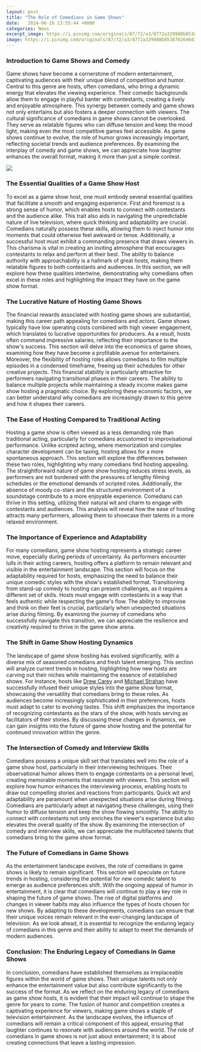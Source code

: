 ```yaml
---
layout: post
title: "The Role of Comedians in Game Shows"
date:   2024-06-16 13:55:44 +0000
categories: News
excerpt_image: https://i.pinimg.com/originals/87/72/a3/8772a329988b8538782646d3dc711a1d.jpg
image: https://i.pinimg.com/originals/87/72/a3/8772a329988b8538782646d3dc711a1d.jpg
---
```


### Introduction to Game Shows and Comedy
Game shows have become a cornerstone of modern entertainment, captivating audiences with their unique blend of competition and humor. Central to this genre are hosts, often comedians, who bring a dynamic energy that elevates the viewing experience. Their comedic backgrounds allow them to engage in playful banter with contestants, creating a lively and enjoyable atmosphere. This synergy between comedy and game shows not only entertains but also fosters a deeper connection with viewers.
The cultural significance of comedians in game shows cannot be overlooked. They serve as relatable figures who can diffuse tension and keep the mood light, making even the most competitive games feel accessible. As game shows continue to evolve, the role of humor grows increasingly important, reflecting societal trends and audience preferences. By examining the interplay of comedy and game shows, we can appreciate how laughter enhances the overall format, making it more than just a simple contest.

![](https://i.pinimg.com/originals/87/72/a3/8772a329988b8538782646d3dc711a1d.jpg)
### The Essential Qualities of a Game Show Host
To excel as a game show host, one must embody several essential qualities that facilitate a smooth and engaging experience. First and foremost is a strong sense of humor, which enables hosts to connect with contestants and the audience alike. This trait also aids in navigating the unpredictable nature of live television, where quick thinking and adaptability are crucial. Comedians naturally possess these skills, allowing them to inject humor into moments that could otherwise feel awkward or tense.
Additionally, a successful host must exhibit a commanding presence that draws viewers in. This charisma is vital in creating an inviting atmosphere that encourages contestants to relax and perform at their best. The ability to balance authority with approachability is a hallmark of great hosts, making them relatable figures to both contestants and audiences. In this section, we will explore how these qualities intertwine, demonstrating why comedians often excel in these roles and highlighting the impact they have on the game show format.
### The Lucrative Nature of Hosting Game Shows
The financial rewards associated with hosting game shows are substantial, making this career path appealing for comedians and actors. Game shows typically have low operating costs combined with high viewer engagement, which translates to lucrative opportunities for producers. As a result, hosts often command impressive salaries, reflecting their importance to the show's success. This section will delve into the economics of game shows, examining how they have become a profitable avenue for entertainers.
Moreover, the flexibility of hosting roles allows comedians to film multiple episodes in a condensed timeframe, freeing up their schedules for other creative projects. This financial stability is particularly attractive for performers navigating transitional phases in their careers. The ability to balance multiple projects while maintaining a steady income makes game show hosting a pragmatic choice. By exploring these economic factors, we can better understand why comedians are increasingly drawn to this genre and how it shapes their careers.
### The Ease of Hosting Compared to Traditional Acting
Hosting a game show is often viewed as a less demanding role than traditional acting, particularly for comedians accustomed to improvisational performance. Unlike scripted acting, where memorization and complex character development can be taxing, hosting allows for a more spontaneous approach. This section will explore the differences between these two roles, highlighting why many comedians find hosting appealing.
The straightforward nature of game show hosting reduces stress levels, as performers are not burdened with the pressures of lengthy filming schedules or the emotional demands of scripted roles. Additionally, the absence of moody co-stars and the structured environment of a soundstage contribute to a more enjoyable experience. Comedians can thrive in this setting, utilizing their natural wit and charm to engage with contestants and audiences. This analysis will reveal how the ease of hosting attracts many performers, allowing them to showcase their talents in a more relaxed environment.
### The Importance of Experience and Adaptability
For many comedians, game show hosting represents a strategic career move, especially during periods of uncertainty. As performers encounter lulls in their acting careers, hosting offers a platform to remain relevant and visible in the entertainment landscape. This section will focus on the adaptability required for hosts, emphasizing the need to balance their unique comedic styles with the show's established format.
Transitioning from stand-up comedy to hosting can present challenges, as it requires a different set of skills. Hosts must engage with contestants in a way that feels authentic while respecting the game's flow. The ability to improvise and think on their feet is crucial, particularly when unexpected situations arise during filming. By examining the journey of comedians who successfully navigate this transition, we can appreciate the resilience and creativity required to thrive in the game show arena.
### The Shift in Game Show Hosting Dynamics
The landscape of game show hosting has evolved significantly, with a diverse mix of seasoned comedians and fresh talent emerging. This section will analyze current trends in hosting, highlighting how new hosts are carving out their niches while maintaining the essence of established shows. For instance, hosts like [Drew Carey](https://more.io.vn/en/Drew_Carey) and [Michael Strahan](https://more.io.vn/en/Michael_Strahan) have successfully infused their unique styles into the game show format, showcasing the versatility that comedians bring to these roles.
As audiences become increasingly sophisticated in their preferences, hosts must adapt to cater to evolving tastes. This shift emphasizes the importance of recognizing contestants as the stars of the show, with hosts serving as facilitators of their stories. By discussing these changes in dynamics, we can gain insights into the future of game show hosting and the potential for continued innovation within the genre.
### The Intersection of Comedy and Interview Skills
Comedians possess a unique skill set that translates well into the role of a game show host, particularly in their interviewing techniques. Their observational humor allows them to engage contestants on a personal level, creating memorable moments that resonate with viewers. This section will explore how humor enhances the interviewing process, enabling hosts to draw out compelling stories and reactions from participants.
Quick wit and adaptability are paramount when unexpected situations arise during filming. Comedians are particularly adept at navigating these challenges, using their humor to diffuse tension and keep the show flowing smoothly. The ability to connect with contestants not only enriches the viewer's experience but also elevates the overall quality of the show. By examining the intersection of comedy and interview skills, we can appreciate the multifaceted talents that comedians bring to the game show format.
### The Future of Comedians in Game Shows
As the entertainment landscape evolves, the role of comedians in game shows is likely to remain significant. This section will speculate on future trends in hosting, considering the potential for new comedic talent to emerge as audience preferences shift. With the ongoing appeal of humor in entertainment, it is clear that comedians will continue to play a key role in shaping the future of game shows.
The rise of digital platforms and changes in viewer habits may also influence the types of hosts chosen for new shows. By adapting to these developments, comedians can ensure that their unique voices remain relevant in the ever-changing landscape of television. As we look ahead, it is essential to recognize the enduring legacy of comedians in this genre and their ability to adapt to meet the demands of modern audiences.
### Conclusion: The Enduring Legacy of Comedians in Game Shows
In conclusion, comedians have established themselves as irreplaceable figures within the world of game shows. Their unique talents not only enhance the entertainment value but also contribute significantly to the success of the format. As we reflect on the enduring legacy of comedians as game show hosts, it is evident that their impact will continue to shape the genre for years to come.
The fusion of humor and competition creates a captivating experience for viewers, making game shows a staple of television entertainment. As the landscape evolves, the influence of comedians will remain a critical component of this appeal, ensuring that laughter continues to resonate with audiences around the world. The role of comedians in game shows is not just about entertainment; it is about creating connections that leave a lasting impression.